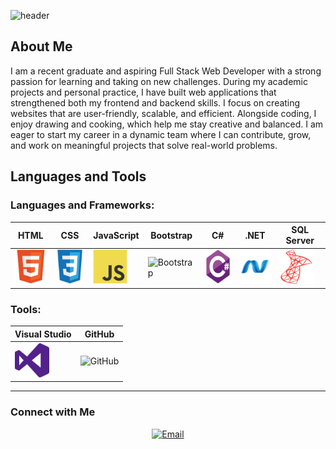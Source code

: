 ![header](https://capsule-render.vercel.app/api?type=venom&height=300&color=0:8871e5,100:b678c4&text=Iam%20SureshKuncham&textBg=false&stroke=b678c4&fontAlign=50)

## About Me  
I am a recent graduate and aspiring Full Stack Web Developer with a strong passion for learning and taking on new challenges. During my academic projects and personal practice, I have built web applications that strengthened both my frontend and backend skills. I focus on creating websites that are user-friendly, scalable, and efficient. Alongside coding, I enjoy drawing and cooking, which help me stay creative and balanced. I am eager to start my career in a dynamic team where I can contribute, grow, and work on meaningful projects that solve real-world problems.
## Languages and Tools

### Languages and Frameworks:
| HTML | CSS | JavaScript | Bootstrap | C# | .NET | SQL Server |
|------|-----|------------|-----------|----|------|------------|
| <img src="https://raw.githubusercontent.com/devicons/devicon/master/icons/html5/html5-original.svg" title="HTML" alt="HTML" width="55" height="55"/> | <img src="https://raw.githubusercontent.com/devicons/devicon/master/icons/css3/css3-original.svg" title="CSS" alt="CSS" width="55" height="55"/> | <img src="https://raw.githubusercontent.com/devicons/devicon/master/icons/javascript/javascript-original.svg" title="JavaScript" alt="JavaScript" width="55" height="55"/> | <img src="https://cdn.jsdelivr.net/gh/devicons/devicon/icons/bootstrap/bootstrap-original.svg" title="Bootstrap" alt="Bootstrap" width="55" height="55"/> | <img src="https://raw.githubusercontent.com/devicons/devicon/master/icons/csharp/csharp-original.svg" title="C#" alt="C#" width="55" height="55"/> | <img src="https://raw.githubusercontent.com/devicons/devicon/master/icons/dot-net/dot-net-original.svg" title=".NET" alt=".NET" width="55" height="55"/> | <img src="https://raw.githubusercontent.com/devicons/devicon/master/icons/microsoftsqlserver/microsoftsqlserver-plain.svg" title="SQL Server" alt="SQL Server" width="55" height="55"/>

### Tools:
| Visual Studio | GitHub |
|---------------|--------|
| <img src="https://raw.githubusercontent.com/devicons/devicon/master/icons/visualstudio/visualstudio-plain.svg" title="Visual Studio" alt="Visual Studio" width="55" height="55"/> | <img src="https://raw.githubusercontent.com/rahulbanerjee26/githubProfileReadmeGenerator/main/icons/github.svg" title="GitHub" alt="GitHub" width="55" height="55"/> |

---

### Connect with Me 

<p align="center">
<a href="mailto:sureshkuncham2002@gmail.com"><img alt="Email" src="https://img.shields.io/badge/Email-sureshkuncham2002@gmail.com-blue?style=flat-square&logo=gmail"></a>
</p>
